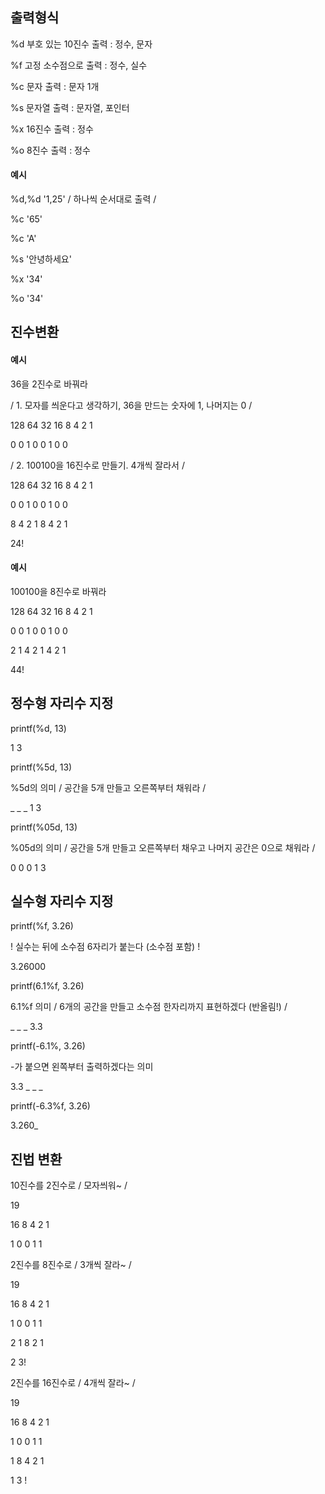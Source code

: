 ## 출력형식
%d 부호 있는 10진수 출력 : 정수, 문자

%f 고정 소수점으로 출력 : 정수, 실수

%c 문자 출력 : 문자 1개

%s 문자열 출력 : 문자열, 포인터

%x 16진수 출력 : 정수

%o 8진수 출력 : 정수


#### 예시
%d,%d '1,25' / 하나씩 순서대로 출력 /

%c '65'

%c 'A'

%s '안녕하세요'

%x '34'

%o '34'

## 진수변환
#### 예시
36을 2진수로 바꿔라

/ 1. 모자를 씌운다고 생각하기, 36을 만드는 숫자에 1, 나머지는 0 /

128 64 32 16 8 4 2 1

 0  0  1  0  0 1 0 0
 
 / 2. 100100을 16진수로 만들기. 4개씩 잘라서 /
 
 128 64 32 16      8 4 2 1
 
  0  0  1  0       0 1 0 0
  
  8  4  2  1       8 4 2 1
  
24!
  
#### 예시
100100을 8진수로 바꿔라
  
  128  64   32  16  8  4  2  1
  
  0    0   1   0   0  1  0  0
  
  2    1   4   2   1  4  2  1
    
 44!
 
 ## 정수형 자리수 지정
 printf(%d, 13)
 
 1 3
 
 printf(%5d, 13)
 
 %5d의 의미 / 공간을 5개 만들고 오른쪽부터 채워라 /
 
 _ _ _ 1 3
 
 printf(%05d, 13)
 
 %05d의 의미 / 공간을 5개 만들고 오른쪽부터 채우고 나머지 공간은 0으로 채워라 /

0 0 0 1 3
 
 ## 실수형 자리수 지정
 printf(%f, 3.26)
 
 ! 실수는 뒤에 소수점 6자리가 붙는다 (소수점 포함) !

3.26000

printf(6.1%f, 3.26)

6.1%f 의미 / 6개의 공간을 만들고 소수점 한자리까지 표현하겠다 (반올림!) /

_ _ _ 3.3

printf(-6.1%, 3.26)

-가 붙으면 왼쪽부터 출력하겠다는 의미

3.3 _ _ _

printf(-6.3%f, 3.26)

3.260_

## 진법 변환

10진수를 2진수로 / 모자씌워~ /

19

16 8 4 2 1

1  0 0 1 1

2진수를 8진수로 / 3개씩 잘라~ /

19

16 8 4 2 1

1  0 0 1 1

2  1 8 2 1

2 3!

2진수를 16진수로 / 4개씩 잘라~ /

19

16 8 4 2 1

1  0 0 1 1

1  8 4 2 1

1 3 !




